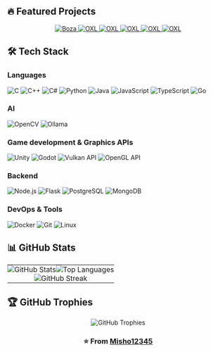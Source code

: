 ## 🔥 Featured Projects

<div align="center">
  <a href="https://github.com/Misho12345/Boza">
    <img src="https://github-readme-stats.vercel.app/api/pin/?username=Misho12345&repo=B oza&theme=radical" alt="Boza" />
  </a>
  <a href="https://github.com/MartinR260/OXL">
    <img src="https://github-readme-stats.vercel.app/api/pin/?username=MartinR260&repo=OXL&theme=radical" alt="OXL" />
  </a>
  <a href="https://github.com/AGIBotTF/OpenCV-CameraTriangulation">
    <img src="https://github-readme-stats.vercel.app/api/pin/?username=AGIBotTF&repo=OpenCV-CameraTriangulation&theme=radical" alt="OXL" />
  </a>
  <a href="https://github.com/Misho12345/Astroland">
    <img src="https://github-readme-stats.vercel.app/api/pin/?username=Misho12345&repo=Astro land&theme=radical" alt="OXL" />
  </a>
  <a href="https://github.com/Misho12345/Vulkan-OBJ-Voxelizer">
    <img src="https://github-readme-stats.vercel.app/api/pin/?username=Misho12345&repo=Vulka n-OBJ-Voxelizer&theme=radical" alt="OXL" />
  </a>
  <a href="https://github.com/DebelToni/StateMachineSQL">
    <img src="https://github-readme-stats.vercel.app/api/pin/?username=DebelToni&repo=StateMachineSQL&theme=radical" alt="OXL" />
  </a>
</div>

## 🛠️ Tech Stack

### Languages
![C](https://img.shields.io/badge/C-00599C?style=for-the-badge&logo=c&logoColor=white)
![C++](https://img.shields.io/badge/C%2B%2B-00599C?style=for-the-badge&logo=cplusplus&logoColor=white)
![C#](https://img.shields.io/badge/C%23-239120?style=for-the-badge&logo=csharp&logoColor=white)
![Python](https://img.shields.io/badge/Python-3776AB?style=for-the-badge&logo=python&logoColor=white)
![Java](https://img.shields.io/badge/Java-ED8B00?style=for-the-badge&logo=java&logoColor=white)
![JavaScript](https://img.shields.io/badge/JavaScript-F7DF1E?style=for-the-badge&logo=javascript&logoColor=black)
![TypeScript](https://img.shields.io/badge/TypeScript-007ACC?style=for-the-badge&logo=typescript&logoColor=white)
![Go](https://img.shields.io/badge/Go-00ADD8?style=for-the-badge&logo=go&logoColor=white)


### AI
![OpenCV](https://img.shields.io/badge/OpenCV-5C3EE8?style=for-the-badge&logo=opencv&logoColor=white)
![Ollama](https://img.shields.io/badge/Ollama-4A76A8?style=for-the-badge)

### Game development & Graphics APIs
![Unity](https://img.shields.io/badge/Unity-000000?style=for-the-badge&logo=unity&logoColor=white)
![Godot](https://img.shields.io/badge/Godot-478cbf?style=for-the-badge&logo=godot&logoColor=white)
![Vulkan API](https://img.shields.io/badge/Vulkan-272727?style=for-the-badge&logo=vulkan&logoColor=white)
![OpenGL API](https://img.shields.io/badge/OpenGL-5586A4?style=for-the-badge&logo=opengl&logoColor=white)

### Backend
![Node.js](https://img.shields.io/badge/Node.js-43853D?style=for-the-badge&logo=node.js&logoColor=white)
![Flask](https://img.shields.io/badge/Flask-000000?style=for-the-badge&logo=flask&logoColor=white)
![PostgreSQL](https://img.shields.io/badge/PostgreSQL-316192?style=for-the-badge&logo=postgresql&logoColor=white)
![MongoDB](https://img.shields.io/badge/MongoDB-4EA94B?style=for-the-badge&logo=mongodb&logoColor=white)

### DevOps & Tools
![Docker](https://img.shields.io/badge/Docker-2496ED?style=for-the-badge&logo=docker&logoColor=white)
![Git](https://img.shields.io/badge/Git-F05032?style=for-the-badge&logo=git&logoColor=white)
![Linux](https://img.shields.io/badge/Linux-FCC624?style=for-the-badge&logo=linux&logoColor=black)

## 📊 GitHub Stats

<table align="center" style="border: none; border-collapse: collapse;" cellpadding="0" cellspacing="0">
  <tr>
    <td style="border: none; padding: 0;">
      <img src="https://github-readme-stats.vercel.app/api?username=Misho12345&amp;show_icons=true&amp;theme=radical&amp;count_private=true" alt="GitHub Stats" />
    </td>
    <td style="border: none; padding: 0;">
      <img src="https://github-readme-stats.vercel.app/api/top-langs/?username=Misho12345&amp;layout=compact&amp;theme=radical" alt="Top Languages" />
    </td>
  </tr>
  <tr>
    <td colspan="2" align="center" style="border: none; padding: 0;">
      <img src="https://github-readme-streak-stats.herokuapp.com/?user=Misho12345&amp;theme=radical" alt="GitHub Streak" />
    </td>
  </tr>
</table>

## 🏆 GitHub Trophies

<div align="center">
  <img src="https://github-profile-trophy.vercel.app/?username=Misho12345&theme=radical&no-frame=false&no-bg=false&margin-w=4" alt="GitHub Trophies" />
</div>

<div align="center">
  <h3>⭐️ From <a href="https://github.com/Misho12345">Misho12345</a></h3>
</div>
